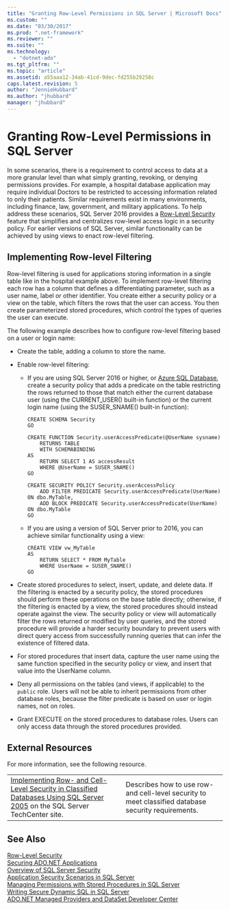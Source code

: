 ```yaml
---
title: "Granting Row-Level Permissions in SQL Server | Microsoft Docs"
ms.custom: ""
ms.date: "03/30/2017"
ms.prod: ".net-framework"
ms.reviewer: ""
ms.suite: ""
ms.technology: 
  - "dotnet-ado"
ms.tgt_pltfrm: ""
ms.topic: "article"
ms.assetid: a55aaa12-34ab-41cd-9dec-fd255b29258c
caps.latest.revision: 5
author: "JennieHubbard"
ms.author: "jhubbard"
manager: "jhubbard"
---
```

# Granting Row-Level Permissions in SQL Server
In some scenarios, there is a requirement to control access to data at a more granular level than what simply granting, revoking, or denying permissions provides. For example, a hospital database application may require individual Doctors to be restricted to accessing information related to only their patients. Similar requirements exist in many environments, including finance, law, government, and military applications. To help address these scenarios, SQL Server 2016 provides a [Row-Level Security](https://msdn.microsoft.com/library/dn765131.aspx) feature that simplifies and centralizes row-level access logic in a security policy. For earlier versions of SQL Server, similar functionality can be achieved by using views to enact row-level filtering.  
  
## Implementing Row-level Filtering  
 Row-level filtering is used for applications storing information in a single table like in the hospital example above. To implement row-level filtering each row has a column that defines a differentiating parameter, such as a user name, label or other identifier. You create either a security policy or a view on the table, which filters the rows that the user can access. You then create parameterized stored procedures, which control the types of queries the user can execute.  
  
 The following example describes how to configure row-level filtering based on a user or login name:  
  
-   Create the table, adding a column to store the name.  
  
-   Enable row-level filtering:  
  
    -   If you are using SQL Server 2016 or higher, or [Azure SQL Database](https://azure.microsoft.com/documentation/services/sql-database/), create a security policy that adds a predicate on the table restricting the rows returned to those that match either the current database user (using the CURRENT_USER() built-in function) or the current login name (using the SUSER_SNAME() built-in function):  
  
        ```tsql  
        CREATE SCHEMA Security  
        GO  
  
        CREATE FUNCTION Security.userAccessPredicate(@UserName sysname)  
        	RETURNS TABLE  
        	WITH SCHEMABINDING  
        AS  
        	RETURN SELECT 1 AS accessResult  
        	WHERE @UserName = SUSER_SNAME()  
        GO  
  
        CREATE SECURITY POLICY Security.userAccessPolicy  
        	ADD FILTER PREDICATE Security.userAccessPredicate(UserName) ON dbo.MyTable,  
        	ADD BLOCK PREDICATE Security.userAccessPredicate(UserName) ON dbo.MyTable  
        GO  
        ```  
  
    -   If you are using a version of SQL Server prior to 2016, you can achieve similar functionality using a view:  
  
        ```tsql  
        CREATE VIEW vw_MyTable  
        AS  
        	RETURN SELECT * FROM MyTable  
        	WHERE UserName = SUSER_SNAME()  
        GO  
        ```  
  
-   Create stored procedures to select, insert, update, and delete data. If the filtering is enacted by a security policy, the stored procedures should perform these operations on the base table directly; otherwise, if the filtering is enacted by a view, the stored procedures should instead operate against the view. The security policy or view will automatically filter the rows returned or modified by user queries, and the stored procedure will provide a harder security boundary to prevent users with direct query access from successfully running queries that can infer the existence of filtered data.  
  
-   For stored procedures that insert data, capture the user name using the same function specified in the security policy or view, and insert that value into the UserName column.  
  
-   Deny all permissions on the tables (and views, if applicable) to the `public` role. Users will not be able to inherit permissions from other database roles, because the filter predicate is based on user or login names, not on roles.  
  
-   Grant EXECUTE on the stored procedures to database roles. Users can only access data through the stored procedures provided.  
  
## External Resources  
 For more information, see the following resource.  
  
|||  
|-|-|  
|[Implementing Row- and Cell-Level Security in Classified Databases Using SQL Server 2005](http://go.microsoft.com/fwlink/?LinkId=98227) on the SQL Server TechCenter site.|Describes how to use row- and cell-level security to meet classified database security requirements.|  
  
## See Also  
 [Row-Level Security](https://msdn.microsoft.com/library/dn765131.aspx)   
 [Securing ADO.NET Applications](../../../../../docs/framework/data/adonet/securing-ado-net-applications.md)   
 [Overview of SQL Server Security](../../../../../docs/framework/data/adonet/sql/overview-of-sql-server-security.md)   
 [Application Security Scenarios in SQL Server](../../../../../docs/framework/data/adonet/sql/application-security-scenarios-in-sql-server.md)   
 [Managing Permissions with Stored Procedures in SQL Server](../../../../../docs/framework/data/adonet/sql/managing-permissions-with-stored-procedures-in-sql-server.md)   
 [Writing Secure Dynamic SQL in SQL Server](../../../../../docs/framework/data/adonet/sql/writing-secure-dynamic-sql-in-sql-server.md)   
 [ADO.NET Managed Providers and DataSet Developer Center](http://go.microsoft.com/fwlink/?LinkId=217917)
